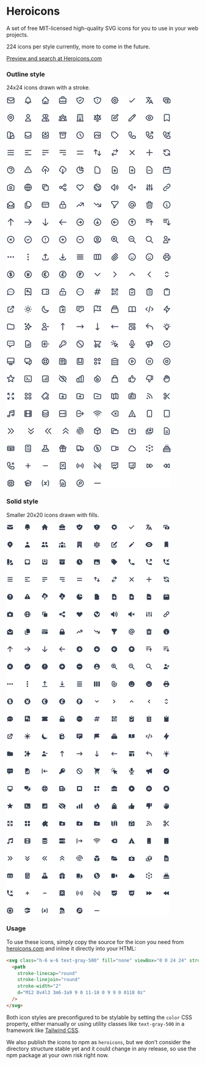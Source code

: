 # Heroicons

A set of free MIT-licensed high-quality SVG icons for you to use in your web projects.

224 icons per style currently, more to come in the future.

[Preview and search at Heroicons.com](https://heroicons.com)

### Outline style

24x24 icons drawn with a stroke.

![](./.github/outline-preview.svg)

### Solid style

Smaller 20x20 icons drawn with fills.

![](./.github/solid-preview.svg)

### Usage

To use these icons, simply copy the source for the icon you need from [heroicons.com](https://heroicons.com) and inline it directly into your HTML:

```html
<svg class="h-6 w-6 text-gray-500" fill="none" viewBox="0 0 24 24" stroke="currentColor">
  <path
    stroke-linecap="round"
    stroke-linejoin="round"
    stroke-width="2"
    d="M12 8v4l3 3m6-3a9 9 0 11-18 0 9 9 0 0118 0z"
  />
</svg>
```

Both icon styles are preconfigured to be stylable by setting the `color` CSS property, either manually or using utility classes like `text-gray-500` in a framework like [Tailwind CSS](https://tailwindcss.com).

We also publish the icons to npm as `heroicons`, but we don't consider the directory structure stable yet and it could change in any release, so use the npm package at your own risk right now.
